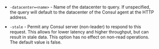 * `-datacenter=<name>` -  Name of the datacenter to query. If unspecified, the
  query will default to the datacenter of the Consul agent at the HTTP address.

* `-stale` - Permit any Consul server (non-leader) to respond to this request.
  This allows for lower latency and higher throughput, but can result in stale
  data. This option has no effect on non-read operations. The default value is
  false.